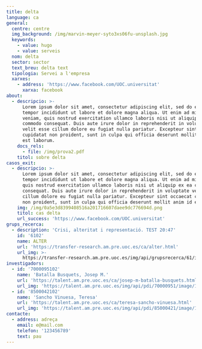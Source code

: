 ```yaml
---
title: delta
language: ca
general:
  centre: centre
  img_background: /img/marvin-meyer-syto3xs06fu-unsplash.jpg
  keywords:
    - value: hugo
    - value: serveis
  nom: delta
  sector: sector
  text_breu: delta text
  tipologia: Servei a l'empresa
  xarxes:
    - address: 'https://www.facebook.com/UOC.universitat'
      xarxa: facebook
about:
  - descripcio: >-
      Lorem ipsum dolor sit amet, consectetur adipiscing elit, sed do eiusmod
      tempor incididunt ut labore et dolore magna aliqua. Ut enim ad minim
      veniam, quis nostrud exercitation ullamco laboris nisi ut aliquip ex ea
      commodo consequat. Duis aute irure dolor in reprehenderit in voluptate
      velit esse cillum dolore eu fugiat nulla pariatur. Excepteur sint occaecat
      cupidatat non proident, sunt in culpa qui officia deserunt mollit anim id
      est laborum.
    docs_rels:
      - file: /img/prova2.pdf
    titol: sobre delta
casos_exit:
  - descripcio: >-
      Lorem ipsum dolor sit amet, consectetur adipiscing elit, sed do eiusmod
      tempor incididunt ut labore et dolore magna aliqua. Ut enim ad minim veniam,
      quis nostrud exercitation ullamco laboris nisi ut aliquip ex ea commodo
      consequat. Duis aute irure dolor in reprehenderit in voluptate velit esse
      cillum dolore eu fugiat nulla pariatur. Excepteur sint occaecat cupidatat
      non proident, sunt in culpa qui officia deserunt mollit anim id est laborum.
    img: /img/0a5e3d8399408516a201716607daee9dc776694d.png
    titol: cas delta
    url_success: 'https://www.facebook.com/UOC.universitat'
grups_recerca:
  - description: 'Crisi, alteritat i representació. TEST 20:47'
    id: '6102'
    name: ALTER
    url: 'https://transfer-research.am.pre.uoc.es/ca/alter.html'
    url_img: >-
      https://transfer-research.am.pre.uoc.es/img/api/grupsrecerca/61/image/1573115619158
investigadors:
  - id: '7000095102'
    name: 'Batalla Busquets, Josep M.'
    url: 'https://talent.am.pre.uoc.es/ca/josep-m-batalla-busquets.html'
    url_img: 'https://talent.am.pre.uoc.es/img/api/pdi/70000951/image/1573927109931'
  - id: '8500042102'
    name: 'Sancho Vinuesa, Teresa'
    url: 'https://talent.am.pre.uoc.es/ca/teresa-sancho-vinuesa.html'
    url_img: 'https://talent.am.pre.uoc.es/img/api/pdi/85000421/image/1578407262885'
contacte:
  - address: adreça
    email: e@mail.com
    telefon: '123456789'
    text: pau
---
```


